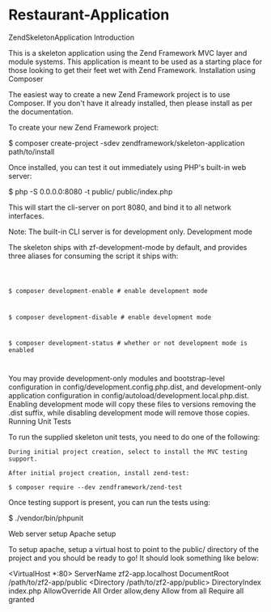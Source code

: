 # Restaurant-Application

ZendSkeletonApplication
Introduction

This is a skeleton application using the Zend Framework MVC layer and module systems. This application is meant to be used as a starting place for those looking to get their feet wet with Zend Framework.
Installation using Composer

The easiest way to create a new Zend Framework project is to use Composer. If you don't have it already installed, then please install as per the documentation.

To create your new Zend Framework project:

$ composer create-project -sdev zendframework/skeleton-application path/to/install

Once installed, you can test it out immediately using PHP's built-in web server:

$ php -S 0.0.0.0:8080 -t public/ public/index.php

This will start the cli-server on port 8080, and bind it to all network interfaces.

Note: The built-in CLI server is for development only.
Development mode

The skeleton ships with zf-development-mode by default, and provides three aliases for consuming the script it ships with:

<code>

$ composer development-enable  # enable development mode 

$ composer development-disable # enable development mode

$ composer development-status  # whether or not development mode is enabled 

</code>

You may provide development-only modules and bootstrap-level configuration in config/development.config.php.dist, and development-only application configuration in config/autoload/development.local.php.dist. Enabling development mode will copy these files to versions removing the .dist suffix, while disabling development mode will remove those copies.
Running Unit Tests

To run the supplied skeleton unit tests, you need to do one of the following:

    During initial project creation, select to install the MVC testing support.

    After initial project creation, install zend-test:

    $ composer require --dev zendframework/zend-test

Once testing support is present, you can run the tests using:

$ ./vendor/bin/phpunit


Web server setup
Apache setup

To setup apache, setup a virtual host to point to the public/ directory of the project and you should be ready to go! It should look something like below:

<VirtualHost *:80>
    ServerName zf2-app.localhost
    DocumentRoot /path/to/zf2-app/public
    <Directory /path/to/zf2-app/public>
        DirectoryIndex index.php
        AllowOverride All
        Order allow,deny
        Allow from all
        <IfModule mod_authz_core.c>
        Require all granted
        </IfModule>
    </Directory>
</VirtualHost>
